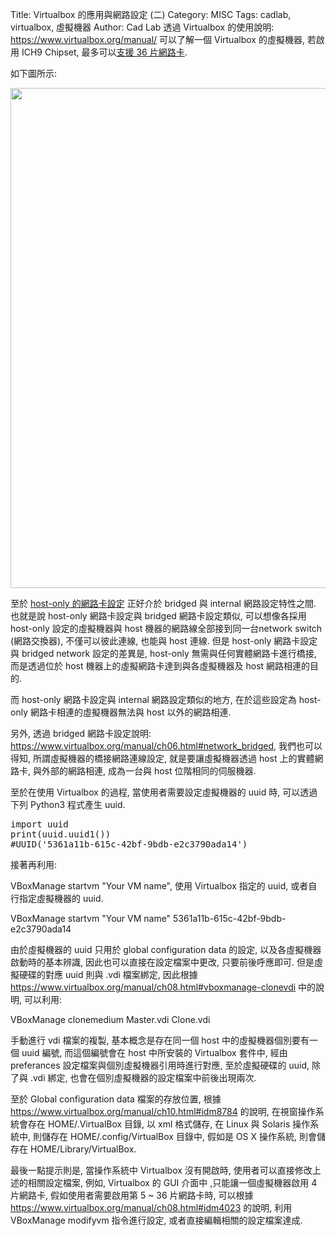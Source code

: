 Title: Virtualbox 的應用與網路設定 (二)
Category: MISC
Tags: cadlab, virtualbox, 虛擬機器
Author: Cad Lab
透過 Virtualbox 的使用說明: <a href="https://www.virtualbox.org/manual/">https://www.virtualbox.org/manual/</a> 可以了解一個 Virtualbox 的虛擬機器, 若啟用 ICH9 Chipset, 最多可以<a href="https://www.virtualbox.org/manual/ch03.html#settings-motherboard">支援 36 片網路卡</a>.

<!-- PELICAN_END_SUMMARY -->

如下圖所示:

<img src="http://cad-lab.github.io/cadlab_data/files/201606/virtualbox_ich9_36_nic.png" width="800" />

至於 <a href="https://www.virtualbox.org/manual/ch06.html#network_hostonly">host-only 的網路卡設定</a> 正好介於 bridged 與 internal 網路設定特性之間. 也就是說 host-only 網路卡設定與 bridged 網路卡設定類似, 可以想像各採用 host-only 設定的虛擬機器與 host 機器的網路線全部接到同一台network switch (網路交換器), 不僅可以彼此連線, 也能與 host 連線. 但是 host-only 網路卡設定與 bridged network 設定的差異是, host-only 無需與任何實體網路卡進行橋接, 而是透過位於 host 機器上的虛擬網路卡達到與各虛擬機器及 host 網路相連的目的. 

而 host-only 網路卡設定與 internal 網路設定類似的地方, 在於這些設定為 host-only 網路卡相連的虛擬機器無法與 host 以外的網路相連.

另外, 透過 bridged 網路卡設定說明: <a href="https://www.virtualbox.org/manual/ch06.html#network_bridged">https://www.virtualbox.org/manual/ch06.html#network_bridged</a>, 我們也可以得知, 所謂虛擬機器的橋接網路連線設定, 就是要讓虛擬機器透過 host 上的實體網路卡, 與外部的網路相連, 成為一台與 host 位階相同的伺服機器.

至於在使用 Virtualbox 的過程, 當使用者需要設定虛擬機器的 uuid 時, 可以透過下列 Python3 程式產生 uuid.

<pre class="brush: python">
import uuid
print(uuid.uuid1())
#UUID('5361a11b-615c-42bf-9bdb-e2c3790ada14')
</pre>

接著再利用:

VBoxManage startvm "Your VM name", 使用 Virtualbox 指定的 uuid, 或者自行指定虛擬機器的 uuid.

VBoxManage startvm "Your VM name" 5361a11b-615c-42bf-9bdb-e2c3790ada14

由於虛擬機器的 uuid 只用於 global configuration data 的設定, 以及各虛擬機器啟動時的基本辨識, 因此也可以直接在設定檔案中更改, 只要前後呼應即可. 但是虛擬硬碟的對應 uuid 則與 .vdi 檔案綁定, 因此根據 <a href="https://www.virtualbox.org/manual/ch08.html#vboxmanage-clonevdi">https://www.virtualbox.org/manual/ch08.html#vboxmanage-clonevdi</a> 中的說明, 可以利用:

VBoxManage clonemedium Master.vdi Clone.vdi

手動進行 vdi 檔案的複製, 基本概念是存在同一個 host 中的虛擬機器個別要有一個 uuid 編號, 而這個編號會在 host 中所安裝的 Virtualbox 套件中, 經由 preferances 設定檔案與個別虛擬機器引用時進行對應, 至於虛擬硬碟的 uuid, 除了與 .vdi 綁定, 也會在個別虛擬機器的設定檔案中前後出現兩次.

至於 Global configuration data 檔案的存放位置, 根據 <a href="https://www.virtualbox.org/manual/ch10.html#idm8784">https://www.virtualbox.org/manual/ch10.html#idm8784</a> 的說明, 在視窗操作系統會存在 HOME/.VirtualBox 目錄, 以 xml 格式儲存, 在 Linux 與 Solaris 操作系統中, 則儲存在 HOME/.config/VirtualBox 目錄中, 假如是 OS X 操作系統, 則會儲存在 HOME/Library/VirtualBox.

最後一點提示則是, 當操作系統中 Virtualbox 沒有開啟時, 使用者可以直接修改上述的相關設定檔案, 例如, Virtualbox 的 GUI 介面中 ,只能讓一個虛擬機器啟用 4 片網路卡, 假如使用者需要啟用第 5 ~ 36 片網路卡時, 可以根據 <a href="https://www.virtualbox.org/manual/ch08.html#idm4023">https://www.virtualbox.org/manual/ch08.html#idm4023</a> 的說明, 利用 VBoxManage modifyvm 指令進行設定, 或者直接編輯相關的設定檔案達成.



